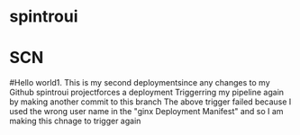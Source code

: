 # spintroui
# SCN
#Hello world1. 
This is my second deploymentsince any changes to my Github spintroui projectforces a deployment
Triggerring my pipeline again by making another commit to this branch
The above trigger failed because I used the wrong user name in the "ginx Deployment Manifest" and so I am making this chnage to trigger again
